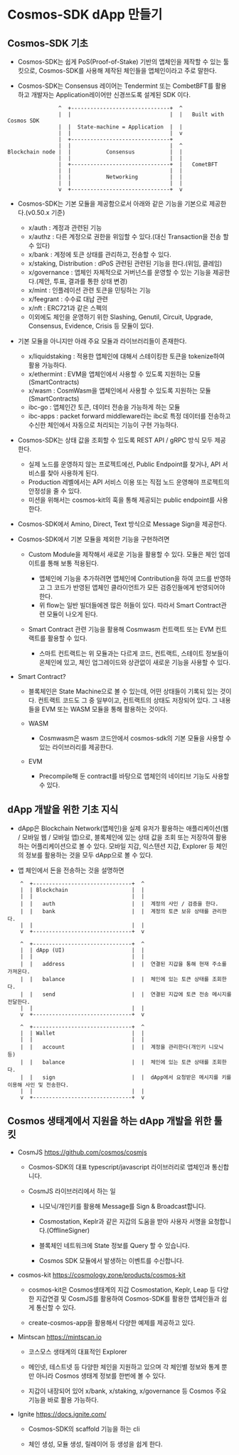 # Cosmos-SDK dApp 만들기

## Cosmos-SDK 기초

- Cosmos-SDK는 쉽게 PoS(Proof-of-Stake) 기반의 앱체인을 제작할 수 있는 툴킷으로, Cosmos-SDK를 사용해 제작된 체인들을 앱체인이라고 주로 말한다.

- Cosmos-SDK는 Consensus 레이어는 Tendermint 또는 CombetBFT를 활용하고 개발자는 Application레이어만 신경쓰도록 설계된 SDK 이다.

```
                ^  +-------------------------------+  ^
                |  |                               |  |   Built with Cosmos SDK
                |  |  State-machine = Application  |  |
                |  |                               |  v
                |  +-------------------------------+
                |  |                               |  ^
Blockchain node |  |           Consensus           |  |
                |  |                               |  |
                |  +-------------------------------+  |   CometBFT
                |  |                               |  |
                |  |           Networking          |  |
                |  |                               |  |
                v  +-------------------------------+  v
```

- Cosmos-SDK는 기본 모듈을 제공함으로서 아래와 같은 기능을 기본으로 제공한다.(v0.50.x 기준)

  - x/auth : 계정과 관련된 기능
  - x/authz : 다른 계정으로 권한을 위임할 수 있다.(대신 Transaction을 전송 할 수 있다)
  - x/bank : 계정에 토큰 상태를 관리하고, 전송할 수 있다.
  - x/staking, Distribution : dPoS 관련된 관련된 기능을 한다.(위임, 클레임)
  - x/governance : 앱체인 자체적으로 거버넌스를 운영할 수 있는 기능을 제공한다.(제안, 투표, 결과를 통한 상태 변경)
  - x/mint : 인플레이션 관련 토큰을 민팅하는 기능
  - x/feegrant : 수수료 대납 관련
  - x/nft : ERC721과 같은 스펙의
  - 이외에도 체인을 운영하기 위한 Slashing, Genutil, Circuit, Upgrade, Consensus, Evidence, Crisis 등 모듈이 있다.

- 기본 모듈을 아니지만 아래 주요 모듈과 라이브러리들이 존재한다.

  - x/liquidstaking : 적용한 앱체인에 대해서 스테이킹한 토큰을 tokenize하여 활용 가능하다.
  - x/ethermint : EVM을 앱체인에서 사용할 수 있도록 지원하는 모듈(SmartContracts)
  - x/wasm : CosmWasm을 앱체인에서 사용할 수 있도록 지원하는 모듈(SmartContracts)
  - ibc-go : 앱체인간 토큰, 데이터 전송을 가능하게 하는 모듈
  - ibc-apps : packet forward middleware라는 ibc로 특정 데이터를 전송하고 수신한 체인에서 자동으로 처리되는 기능이 구현 가능하다.

- Cosmos-SDK는 상태 값을 조회할 수 있도록 REST API / gRPC 방식 모두 제공한다.
  - 실제 노드를 운영하지 않는 프로젝트에선, Public Endpoint를 찾거나, API 서비스를 찾아 사용하게 된다.
  - Production 레벨에서는 API 서비스 이용 또는 직접 노드 운영해야 프로젝트의 안정성을 줄 수 있다.
  - 미션을 위해서는 cosmos-kit의 훅을 통해 제공되는 public endpoint를 사용한다.

- Cosmos-SDK에서 Amino, Direct, Text 방식으로 Message Sign을 제공한다.

- Cosmos-SDK에서 기본 모듈을 제외한 기능을 구현하려면

  - Custom Module을 제작해서 새로운 기능을 활용할 수 있다. 모듈은 체인 업데이트를 통해 보통 적용된다.
    - 앱체인에 기능을 추가하려면 앱체인에 Contribution을 하여 코드를 반영하고 그 코드가 반영된 앱체인 클라이언트가 모든 검증인들에게 반영되어야 한다.
    - 위 flow는 일반 빌더들에겐 많은 허들이 있다. 따라서 Smart Contract관련 모듈이 나오게 된다.

  - Smart Contract 관련 기능을 활용해 Cosmwasm 컨트랙트 또는 EVM 컨트랙트를 활용할 수 있다.
    - 스마트 컨트랙트는 위 모듈과는 다르게 코드, 컨트랙트, 스테이트 정보들이 온체인에 있고, 체인 업그레이드와 상관없이 새로운 기능을 사용할 수 있다.


- Smart Contract?

  - 블록체인은 State Machine으로 볼 수 있는데, 어떤 상태들이 기록되 있는 것이다. 컨트랙트 코드도 그 중 일부이고, 컨트랙트의 상태도 저장되어 있다. 그 내용들을 EVM 또는 WASM 모듈을 통해 활용하는 것이다.

  - WASM
    - Cosmwasm은 wasm 코드안에서 cosmos-sdk의 기본 모듈을 사용할 수 있는 라이브러리를 제공한다.
  - EVM
    - Precompile해 둔 contract를 바탕으로 앱체인의 네이티브 기능도 사용할 수 있다.




## dApp 개발을 위한 기초 지식

- dApp은 Blockchain Network(앱체인)을 실제 유저가 활용하는 애플리케이션(웹 / 모바일 웹 / 모바일 앱)으로, 블록체인에 있는 상태 값을 조회 또는 저장하여 활용하는 어플리케이션으로 볼 수 있다. 모바일 지갑, 익스텐션 지갑, Explorer 등 체인의 정보를 활용하는 것을 모두 dApp으로 볼 수 있다.

- 앱 체인에서 돈을 전송하는 것을 설명하면

```
    ^  +-------------------------------+  ^
    |  | Blockchain                    |  |
    |  |                               |  |
    |  |   auth                        |  |  계정의 사인 / 검증을 한다.
    |  |   bank                        |  |  계정의 토큰 보유 상태를 관리한다.
    |  |                               |  |
    v  +-------------------------------+  v

    ^  +-------------------------------+  ^
    |  | dApp (UI)                     |  |
    |  |                               |  |
    |  |   address                     |  |  연결된 지갑을 통해 현재 주소를 가져온다.
    |  |   balance                     |  |  체인에 있는 토큰 상태를 조회한다.
    |  |   send                        |  |  연결된 지갑에 토큰 전송 메시지를 전달한다.
    |  |                               |  |
    v  +-------------------------------+  v

    ^  +-------------------------------+  ^
    |  | Wallet                        |  |
    |  |                               |  |
    |  |   account                     |  |  계정을 관리한다(개인키 니모닉 등)
    |  |   balance                     |  |  체인에 있는 토큰 상태를 조회한다.
    |  |   sign                        |  |  dApp에서 요청받은 메시지를 키를 이용해 사인 및 전송한다.
    |  |                               |  |
    v  +-------------------------------+  v
```

## Cosmos 생태계에서 지원을 하는 dApp 개발을 위한 툴 킷

- CosmJS https://github.com/cosmos/cosmjs

  - Cosmos-SDK의 대표 typescript/javascript 라이브러리로 앱체인과 통신합니다.

  - CosmJS 라이브러리에서 하는 일

    - 니모닉/개인키를 활용해 Message를 Sign & Broadcast합니다.

    - Cosmostation, Keplr과 같은 지갑의 도움을 받아 사용자 서명을 요청합니다.(OfflineSigner)

    - 블록체인 네트워크에 State 정보를 Query 할 수 있습니다.

    - Cosmos SDK 모듈에서 발생하는 이벤트를 수신합니다.

- cosmos-kit https://cosmology.zone/products/cosmos-kit

  - cosmos-kit은 Cosmos생태계의 지갑 Cosmostation, Keplr, Leap 등 다양한 지갑연결 및 CosmJS를 활용하여 Cosmos-SDK를 활용한 앱체인들과 쉽게 통신할 수 있다.

  - create-cosmos-app을 활용해서 다양한 예제를 제공하고 있다.

- Mintscan https://mintscan.io

  - 코스모스 생태계의 대표적인 Explorer

  - 메인넷, 테스트넷 등 다양한 체인을 지원하고 있으며 각 체인별 정보와 통계 뿐만 아니라 Cosmos 생태계 정보를 한번에 볼 수 있다.

  - 지갑이 내장되어 있어 x/bank, x/staking, x/governance 등 Cosmos 주요 기능을 바로 활용 가능하다.

- Ignite https://docs.ignite.com/

  - Cosmos-SDK의 scaffold 기능을 하는 cli

  - 체인 생성, 모듈 생성, 릴레이어 등 생성을 쉽게 한다.